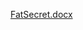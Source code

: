 [FatSecret.docx](https://github.com/surajthalari/Fat-Secret-Data-Crawler/files/6684925/FatSecret.docx)
